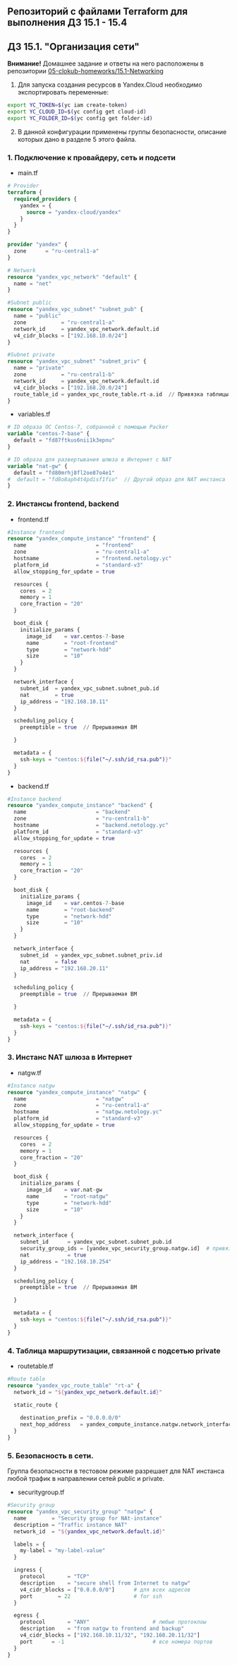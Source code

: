 ## Репозиторий с файлами Terraform для выполнения ДЗ 15.1 - 15.4

## ДЗ 15.1. "Организация сети" 

**Внимание!** Домашнее задание и ответы на него расположены в репозитории [05-clokub-homeworks/15.1-Networking](https://github.com/zakharovnpa/05-clokub-homeworks/tree/main/15.1-Networking#readme)

1. Для запуска создания ресурсов в Yandex.Cloud необходимо экспортировать переменные:
```sh
export YC_TOKEN=$(yc iam create-token)
export YC_CLOUD_ID=$(yc config get cloud-id)
export YC_FOLDER_ID=$(yc config get folder-id)
```
2. В данной конфигурации применены группы безопасности, описание которых дано в разделе 5 этого файла.

### 1. Подключение к провайдеру, сеть и подсети

* main.tf
```tf
# Provider
terraform {
  required_providers {
    yandex = {
      source = "yandex-cloud/yandex"
    }
  }
}

provider "yandex" {
  zone      = "ru-central1-a"
}

# Network
resource "yandex_vpc_network" "default" {
  name = "net"
}

#Subnet public
resource "yandex_vpc_subnet" "subnet_pub" {
  name = "public"
  zone           = "ru-central1-a"
  network_id     = yandex_vpc_network.default.id
  v4_cidr_blocks = ["192.168.10.0/24"]
}

#Subnet private
resource "yandex_vpc_subnet" "subnet_priv" {
  name = "private"
  zone           = "ru-central1-b"
  network_id     = yandex_vpc_network.default.id
  v4_cidr_blocks = ["192.168.20.0/24"]
  route_table_id = yandex_vpc_route_table.rt-a.id  // Привязка таблицы маршрутизации к подсети private
}
```
* variables.tf
```tf
# ID образа ОС Centos-7, собранной с помощью Packer
variable "centos-7-base" {
  default = "fd87ftkus6nii1k3epnu"
}

# ID образа для развертывания шлюза в Интернет с NAT
variable "nat-gw" {
  default = "fd80mrhj8fl2oe87o4e1"
#  default = "fd8o8aph4t4pdisf1fio"  // Другой образ для NAT инстанса
}
```

### 2. Инстансы frontend, backend

* frontend.tf
```tf
#Instance frontend
resource "yandex_compute_instance" "frontend" {
  name                      = "frontend"
  zone                      = "ru-central1-a"
  hostname                  = "frontend.netology.yc"
  platform_id               = "standard-v3"
  allow_stopping_for_update = true

  resources {
    cores  = 2
    memory = 1
    core_fraction = "20"
  }

  boot_disk {
    initialize_params {
      image_id    = var.centos-7-base
      name        = "root-frontend"
      type        = "network-hdd"
      size        = "10"
    }
  }

  network_interface {
    subnet_id  = yandex_vpc_subnet.subnet_pub.id
    nat        = true
    ip_address = "192.168.10.11"
  }

  scheduling_policy {
    preemptible = true  // Прерываемая ВМ

  }

  metadata = {
    ssh-keys = "centos:${file("~/.ssh/id_rsa.pub")}"
  }
}
```

* backend.tf
```tf
#Instance backend
resource "yandex_compute_instance" "backend" {
  name                      = "backend"
  zone                      = "ru-central1-b"
  hostname                  = "backend.netology.yc"
  platform_id               = "standard-v3"
  allow_stopping_for_update = true

  resources {
    cores  = 2
    memory = 1
    core_fraction = "20"
  }

  boot_disk {
    initialize_params {
      image_id    = var.centos-7-base
      name        = "root-backend"
      type        = "network-hdd"
      size        = "10"
    }
  }

  network_interface {
    subnet_id  = yandex_vpc_subnet.subnet_priv.id
    nat        = false
    ip_address = "192.168.20.11"
  }

  scheduling_policy {
    preemptible = true  // Прерываемая ВМ

  }

  metadata = {
    ssh-keys = "centos:${file("~/.ssh/id_rsa.pub")}"
  }
}
```


### 3. Инстанс NAT шлюза в Интернет

* natgw.tf
```tf
#Instance natgw
resource "yandex_compute_instance" "natgw" {
  name                      = "natgw"
  zone                      = "ru-central1-a"
  hostname                  = "natgw.netology.yc"
  platform_id               = "standard-v3"
  allow_stopping_for_update = true

  resources {
    cores  = 2
    memory = 1
    core_fraction = "20"
  }

  boot_disk {
    initialize_params {
      image_id    = var.nat-gw
      name        = "root-natgw"
      type        = "network-hdd"
      size        = "10"
    }
  }

  network_interface {
    subnet_id      = yandex_vpc_subnet.subnet_pub.id
    security_group_ids = [yandex_vpc_security_group.natgw.id]  # привязка группы безопасности к интерфейсу инстанса
    nat            = true
    ip_address = "192.168.10.254"
  }

  scheduling_policy {
    preemptible = true  // Прерываемая ВМ

  }

  metadata = {
    ssh-keys = "centos:${file("~/.ssh/id_rsa.pub")}"
  }
}
```

### 4. Таблица маршрутизации, связанной с подсетью private
* routetable.tf
```tf
#Route table
resource "yandex_vpc_route_table" "rt-a" {
  network_id = "${yandex_vpc_network.default.id}"

  static_route {
    
    destination_prefix = "0.0.0.0/0"
    next_hop_address   = yandex_compute_instance.natgw.network_interface.0.ip_address   // Адрес NAT инстанса
  }
}
```
### 5. Безопасность в сети. 
Группа безопасности в тестовом режиме разрешает для NAT инстанса любой трафик в направлении сетей public и private.

 
* securitygroup.tf
```tf
#Security group
resource "yandex_vpc_security_group" "natgw" {
  name        = "Security group for NAt-instance"
  description = "Traffic instance NAT"
  network_id  = "${yandex_vpc_network.default.id}"

  labels = {
    my-label = "my-label-value"
  }

  ingress {
    protocol       = "TCP"
    description    = "secure shell from Internet to natgw"
    v4_cidr_blocks = ["0.0.0.0/0"]      # для всех адресов
    port        = 22                    # for ssh
  }

  egress {
    protocol       = "ANY"                    # любые протоклоы
    description    = "from natgw to frontend and backup"
    v4_cidr_blocks = ["192.168.10.11/32", "192.168.20.11/32"]            # только для адресов fronend и backend
    port      = -1                            # все номера портов
  }
}
```
